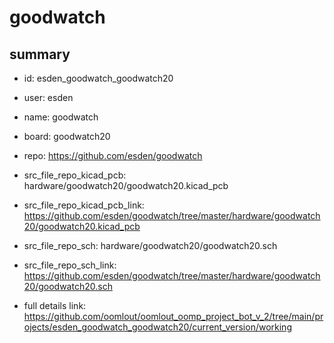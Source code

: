# goodwatch
 
## summary 
* id: esden_goodwatch_goodwatch20
* user: esden
* name: goodwatch
* board: goodwatch20
* repo: https://github.com/esden/goodwatch
* src_file_repo_kicad_pcb: hardware/goodwatch20/goodwatch20.kicad_pcb
* src_file_repo_kicad_pcb_link: https://github.com/esden/goodwatch/tree/master/hardware/goodwatch20/goodwatch20.kicad_pcb


* src_file_repo_sch: hardware/goodwatch20/goodwatch20.sch
* src_file_repo_sch_link: https://github.com/esden/goodwatch/tree/master/hardware/goodwatch20/goodwatch20.sch
* full details link: https://github.com/oomlout/oomlout_oomp_project_bot_v_2/tree/main/projects/esden_goodwatch_goodwatch20/current_version/working  






